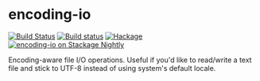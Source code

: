 # encoding-io

[![Build Status](https://travis-ci.org/TerrorJack/encoding-io.svg)](https://travis-ci.org/TerrorJack/encoding-io)
[![Build status](https://ci.appveyor.com/api/projects/status/github/TerrorJack/encoding-io?svg=true)](https://ci.appveyor.com/project/TerrorJack/encoding-io)
[![Hackage](https://img.shields.io/hackage/v/encoding-io.svg)](https://github.com/TerrorJack/encoding-io)
[![encoding-io on Stackage Nightly](https://www.stackage.org/package/encoding-io/badge/nightly)](https://www.stackage.org/nightly/package/encoding-io)

Encoding-aware file I/O operations. Useful if you'd like to read/write a text file and stick to UTF-8 instead of using system's default locale.
